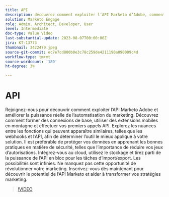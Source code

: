 ```yaml
---
title: API
description: découvrez comment exploiter l’API Marketo d’Adobe, comment former des connexions de base, utiliser des extensions de mouvement de montagne et effectuer vos premiers appels d’API. Découvrez les webhooks par rapport à l’API afin que vous sachiez quel outil est le mieux appliqué dans votre solution. Découvrez les bonnes pratiques en matière de sécurité, y compris la minimisation de vos jeux d’autorisations. Intégrez-vous au cloud, utilisez le stockage et tirez parti de la puissance de l’API en bloc pour les tâches d’import/export.
solution: Marketo Engage
role: Admin, Architect, Developer, User
level: Intermediate
doc-type: Value Video
last-substantial-update: 2023-08-07T00:00:00Z
jira: KT-13773
thumbnail: 3422479.jpeg
source-git-commit: ec7e7cd800b0e3c78c259de4211190a090009c4d
workflow-type: tm+mt
source-wordcount: '189'
ht-degree: 3%

---
```



# API

Rejoignez-nous pour découvrir comment exploiter l’API Marketo Adobe et améliorer la puissance réelle de l’automatisation du marketing. Découvrez comment former des connexions de base, utiliser des extensions mobiles en montagne et effectuer vos premiers appels API. Explorez les nuances entre les fonctions qui peuvent apparaître similaires, telles que les webhooks et l’API, afin de déterminer l’outil le mieux appliqué à votre solution. Il est préférable de protéger vos données en apprenant les bonnes pratiques en matière de sécurité, telles que l’importance de réduire vos jeux d’autorisations. Intégrez-vous au cloud, utilisez le stockage et tirez parti de la puissance de l’API en bloc pour les tâches d’import/export. Les possibilités sont infinies. Ne manquez pas cette opportunité de révolutionner votre marketing. Inscrivez-vous dès maintenant pour découvrir le potentiel de l’API Marketo et aider à transformer vos stratégies marketing.

>[!VIDEO](https://video.tv.adobe.com/v/3422479/?learn=on)
